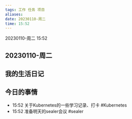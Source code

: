```yaml
---
tags: 工作 任务 项目
aliases:  
date: 20230110-周二
time: 15:52
---
```

20230110-周二
15:52

## 20230110-周二

## 我的生活日记

## 今日的事情
- 15:52 关于Kubernetes的一些学习记录、打卡 #Kubernetes
- 15:52 准备明天的sealer会议  #sealer <br>